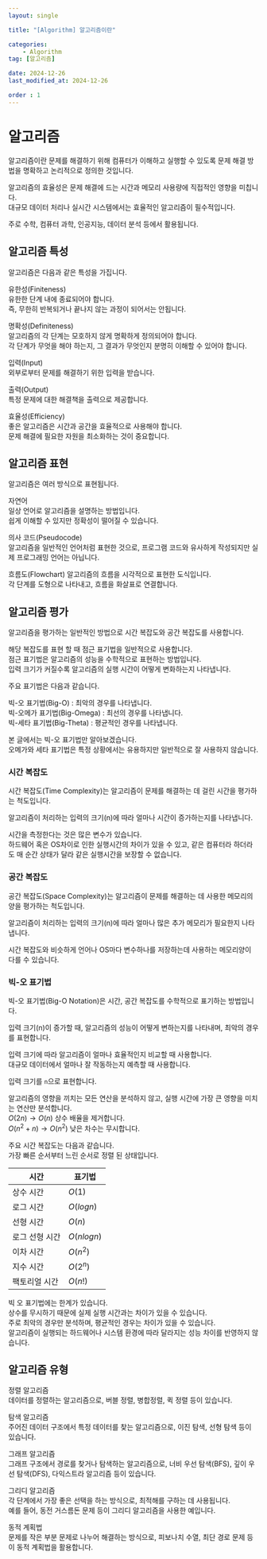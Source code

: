 ```yaml
---
layout: single

title: "[Algorithm] 알고리즘이란"

categories:
    - Algorithm
tag: [알고리즘]

date: 2024-12-26
last_modified_at: 2024-12-26

order : 1
---
```


# 알고리즘

알고리즘이란 문제를 해결하기 위해 컴퓨터가 이해하고 실행할 수 있도록 문제 해결 방법을 명확하고 논리적으로 정의한 것입니다.

알고리즘의 효율성은 문제 해결에 드는 시간과 메모리 사용량에 직접적인 영향을 미칩니다.  
대규모 데이터 처리나 실시간 시스템에서는 효율적인 알고리즘이 필수적입니다.

주로 수학, 컴퓨터 과학, 인공지능, 데이터 분석 등에서 활용됩니다.

## 알고리즘 특성

알고리즘은 다음과 같은 특성을 가집니다.

유한성(Finiteness)  
유한한 단계 내에 종료되어야 합니다.  
즉, 무한히 반복되거나 끝나지 않는 과정이 되어서는 안됩니다.

명확성(Definiteness)  
알고리즘의 각 단계는 모호하지 않게 명확하게 정의되어야 합니다.  
각 단계가 무엇을 해야 하는지, 그 결과가 무엇인지 분명히 이해할 수 있어야 합니다.

입력(Input)  
외부로부터 문제를 해결하기 위한 입력을 받습니다.

출력(Output)  
특정 문제에 대한 해결책을 출력으로 제공합니다.

효율성(Efficiency)  
좋은 알고리즘은 시간과 공간을 효율적으로 사용해야 합니다.  
문제 해결에 필요한 자원을 최소화하는 것이 중요합니다.

## 알고리즘 표현

알고리즘은 여러 방식으로 표현됩니다.

자연어  
일상 언어로 알고리즘을 설명하는 방법입니다.  
쉽게 이해할 수 있지만 정확성이 떨어질 수 있습니다.

의사 코드(Pseudocode)  
알고리즘을 일반적인 언어처럼 표현한 것으로, 프로그램 코드와 유사하게 작성되지만 실제 프로그래밍 언어는 아닙니다.

흐름도(Flowchart)
알고리즘의 흐름을 시각적으로 표현한 도식입니다.  
각 단계를 도형으로 나타내고, 흐름을 화살표로 연결합니다.

## 알고리즘 평가

알고리즘을 평가하는 일반적인 방법으로 시간 복잡도와 공간 복잡도를 사용합니다.

해당 복잡도를 표현 할 때 점근 표기법을 일반적으로 사용합니다.  
점근 표기법은 알고리즘의 성능을 수학적으로 표현하는 방법입니다.  
입력 크기가 커질수록 알고리즘의 실행 시간이 어떻게 변화하는지 나타냅니다.

주요 표기법은 다음과 같습니다.

빅-오 표기법(Big-O) : 최악의 경우를 나타냅니다.  
빅-오메가 표기법(Big-Omega) : 최선의 경우를 나타냅니다.  
빅-세타 표기법(Big-Theta) : 평균적인 경우를 나타냅니다.

본 글에서는 빅-오 표기법만 알아보겠습니다.  
오메가와 세타 표기법은 특정 상황에서는 유용하지만 일반적으로 잘 사용하지 않습니다.

### 시간 복잡도

시간 복잡도(Time Complexity)는 알고리즘이 문제를 해결하는 데 걸린 시간을 평가하는 척도입니다.

알고리즘이 처리하는 입력의 크기(n)에 따라 얼마나 시간이 증가하는지를 나타냅니다.  

시간을 측정한다는 것은 많은 변수가 있습니다.  
하드웨어 혹은 OS차이로 인한 실행시간의 차이가 있을 수 있고, 같은 컴퓨터라 하더라도 매 순간 상태가 달라 같은 실행시간을 보장할 수 없습니다.

### 공간 복잡도

공간 복잡도(Space Complexity)는 알고리즘이 문제를 해결하는 데 사용한 메모리의 양을 평가하는 척도입니다.

알고리즘이 처리하는 입력의 크기(n)에 따라 얼마나 많은 추가 메모리가 필요한지 나타냅니다.

시간 복잡도와 비슷하게 언어나 OS마다 변수하나를 저장하는데 사용하는 메모리양이 다를 수 있습니다.

### 빅-오 표기법

빅-오 표기법(Big-O Notation)은 시간, 공간 복잡도를 수학적으로 표기하는 방법입니다.

입력 크기(n)이 증가할 때, 알고리즘의 성능이 어떻게 변하는지를 나타내며, 최악의 경우를 표현합니다.

입력 크기에 따라 알고리즘이 얼마나 효율적인지 비교할 때 사용합니다.  
대규모 데이터에서 얼마나 잘 작동하는지 예측할 때 사용합니다.

입력 크기를 `n`으로 표현합니다.

알고리즘의 영향을 끼치는 모든 연산을 분석하지 않고, 실행 시간에 가장 큰 영향을 미치는 연산만 분석합니다.  
$O(2n) \rightarrow O(n)$ 상수 배율을 제거합니다.  
$O(n^2 + n) \rightarrow O(n^2)$ 낮은 차수는 무시합니다.

주요 시간 복잡도는 다음과 같습니다.  
가장 빠른 순서부터 느린 순서로 정렬 된 상태입니다.

|시간|표기법|
|---|---|
|상수 시간|$O(1)$|입력 크기와 관계없이 실행 시간이 일정합니다.|
|로그 시간|$O(log n)$|입력 크기를 반씩 줄이는 알고리즘에서 나타나 실행 시간이 천천히 증가합니다.|
|선형 시간|$O(n)$|입력 크기에 비례하여 실행 시간이 증가합니다.|
|로그 선형 시간|$O(n log n)$|입력 크기를 반씩 줄이면서 각 단계에서 선형 작업을 수행합니다.|
|이차 시간|$O(n^2)$|입력 크기가 증가할수록 시간이 제곱으로 증가합니다. 중첩 루프에서 나타납니다.|
|지수 시간|$O(2^n)$|입력 크기에 따라 실행 시간이 지수적으로 증가합니다.|
|팩토리얼 시간|$O(n!)$|입력 크기가 n개일 때 n!개의 가능한 경우를 모두 탐색하는 매우 비효율적인 알고리즘에서 나타납니다.|

빅 오 표기법에는 한계가 있습니다.  
상수를 무시하기 때문에 실제 실행 시간과는 차이가 있을 수 있습니다.  
주로 최악의 경우만 분석하며, 평균적인 경우는 차이가 있을 수 있습니다.  
알고리즘이 실행되는 하드웨어나 시스템 환경에 따라 달라지는 성능 차이를 반영하지 않습니다.

## 알고리즘 유형

정렬 알고리즘  
데이터를 정렬하는 알고리즘으로, 버블 정렬, 병합정렬, 퀵 정렬 등이 있습니다.

탐색 알고리즘  
주어진 데이터 구조에서 특정 데이터를 찾는 알고리즘으로, 이진 탐색, 선형 탐색 등이 있습니다.

그래프 알고리즘  
그래프 구조에서 경로를 찾거나 탐색하는 알고리즘으로, 너비 우선 탐색(BFS), 깊이 우선 탐색(DFS), 다익스트라 알고리즘 등이 있습니다.

그리디 알고리즘  
각 단계에서 가장 좋은 선택을 하는 방식으로, 최적해를 구하는 데 사용됩니다.  
예를 들어, 동전 거스름돈 문제 등이 그리디 알고리즘을 사용한 예입니다.

동적 계획법  
문제를 작은 부분 문제로 나누어 해결하는 방식으로, 피보나치 수열, 최단 경로 문제 등이 동적 계획법을 활용합니다.